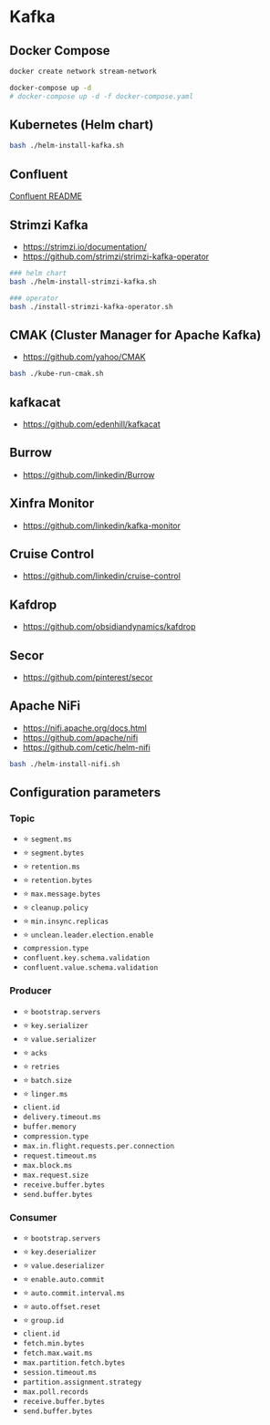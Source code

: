 # Kafka

## Docker Compose

```bash
docker create network stream-network

docker-compose up -d
# docker-compose up -d -f docker-compose.yaml
```

## Kubernetes (Helm chart)

```bash
bash ./helm-install-kafka.sh
```

## Confluent

[Confluent README](/kafka/confluent/README.md)

## Strimzi Kafka

- https://strimzi.io/documentation/
- https://github.com/strimzi/strimzi-kafka-operator

```bash
### helm chart
bash ./helm-install-strimzi-kafka.sh

### operator
bash ./install-strimzi-kafka-operator.sh
```

## CMAK (Cluster Manager for Apache Kafka)

- https://github.com/yahoo/CMAK

```bash
bash ./kube-run-cmak.sh
```

## kafkacat

- https://github.com/edenhill/kafkacat

## Burrow

- https://github.com/linkedin/Burrow

## Xinfra Monitor

- https://github.com/linkedin/kafka-monitor

## Cruise Control

- https://github.com/linkedin/cruise-control

## Kafdrop

- https://github.com/obsidiandynamics/kafdrop

## Secor

- https://github.com/pinterest/secor

## Apache NiFi

- https://nifi.apache.org/docs.html
- https://github.com/apache/nifi
- https://github.com/cetic/helm-nifi

```bash
bash ./helm-install-nifi.sh
```

## Configuration parameters

### Topic

- ⭐ `segment.ms`
- ⭐ `segment.bytes`
- ⭐ `retention.ms`
- ⭐ `retention.bytes`
- ⭐ `max.message.bytes`
- ⭐ `cleanup.policy`
- ⭐ `min.insync.replicas`
- ⭐ `unclean.leader.election.enable`
- `compression.type`
- `confluent.key.schema.validation`
- `confluent.value.schema.validation`

### Producer

- ⭐ `bootstrap.servers`
- ⭐ `key.serializer`
- ⭐ `value.serializer`
- ⭐ `acks`
- ⭐ `retries`
- ⭐ `batch.size`
- ⭐ `linger.ms`
- `client.id`
- `delivery.timeout.ms`
- `buffer.memory`
- `compression.type`
- `max.in.flight.requests.per.connection`
- `request.timeout.ms`
- `max.block.ms`
- `max.request.size`
- `receive.buffer.bytes`
- `send.buffer.bytes`

### Consumer

- ⭐ `bootstrap.servers`
- ⭐ `key.deserializer`
- ⭐ `value.deserializer`
- ⭐ `enable.auto.commit`
- ⭐ `auto.commit.interval.ms`
- ⭐ `auto.offset.reset`
- ⭐ `group.id`
- `client.id`
- `fetch.min.bytes`
- `fetch.max.wait.ms`
- `max.partition.fetch.bytes`
- `session.timeout.ms`
- `partition.assignment.strategy`
- `max.poll.records`
- `receive.buffer.bytes`
- `send.buffer.bytes`
